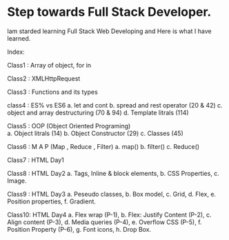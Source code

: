 # Step towards Full Stack Developer.
lam starded learning Full Stack Web Developing and Here is what I have learned.

Index:

Class1 : Array of object, for in

Class2 : XMLHttpRequest

Class3 : Functions and its types

class4 : ES% vs ES6
          a. let and cont 
          b. spread and rest operator (20 & 42)
          c. object and array destructuring (70 & 94)
          d. Template litrals (114)

Class5 : OOP (Object Oriented Programing)    
          a. Object litrals (14)
          b. Object Constructor (29)
          c. Classes (45)

Class6 : M A P (Map , Reduce , Filter)
          a. map()
          b. filter()
          c. Reduce()
          
Class7 : HTML Day1

Class8 : HTML Day2
         a. Tags, Inline & block elements, 
         b. CSS Properties,
         c. Image.

Class9 : HTML Day3
         a. Peseudo classes,
         b. Box model,
         c. Grid,
         d. Flex,
         e. Position properties,
         f. Gradient.

Class10: HTML Day4
         a. Flex wrap (P-1),
         b. Flex: Justify Content (P-2),
         c. Align content (P-3),
         d. Media queries (P-4),
         e. Overflow CSS (P-5),
         f. Position Property (P-6),
         g. Font icons,
         h. Drop Box.
